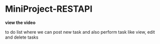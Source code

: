 # MiniProject-RESTAPI

**view the video**

to do list where we can post new task and also perform task like view, edit and delete tasks
